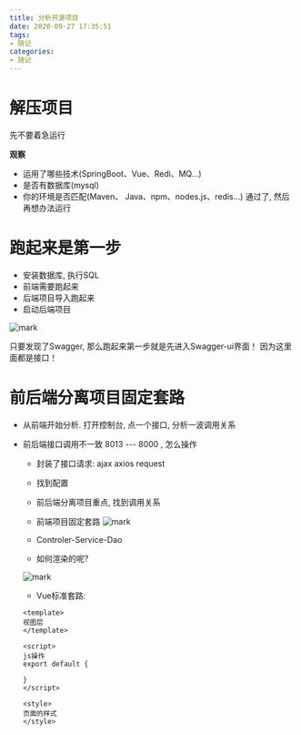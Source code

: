 ```yaml
---
title: 分析开源项目
date: 2020-09-27 17:35:51
tags:
- 随记
categories:
- 随记
---
```



# 解压项目
先不要着急运行

**观察**
- 运用了哪些技术(SpringBoot、Vue、Redi、MQ...)
- 是否有数据库(mysql)
- 你的环境是否匹配(Maven、 Java、npm、nodes.js、redis...)
通过了, 然后再想办法运行

# 跑起来是第一步
- 安装数据库, 执行SQL
- 前端需要跑起来
- 后端项目导入跑起来
- 启动后端项目

![mark](http://image.codingce.com.cn/blog/20200928/210954633.png)

只要发现了Swagger, 那么跑起来第一步就是先进入Swagger-ui界面！ 因为这里面都是接口！

# 前后端分离项目固定套路
- 从前端开始分析. 打开控制台, 点一个接口, 分析一波调用关系
- 前后端接口调用不一致 8013 --- 8000 , 怎么操作
    - 封装了接口请求: ajax axios request
    - 找到配置
    - 前后端分离项目重点, 找到调用关系
    - 前端项目固定套路
    ![mark](http://image.codingce.com.cn/blog/20200929/162052730.png)

    - Controler-Service-Dao

    - 如何渲染的呢?

    ![mark](http://image.codingce.com.cn/blog/20200929/163833141.png)

    - Vue标准套路:
    ```vue
    <template>
    视图层
    </template>

    <script>
    js操作
    export default {

    }
    </script>

    <style>
    页面的样式
    </style>

    ```